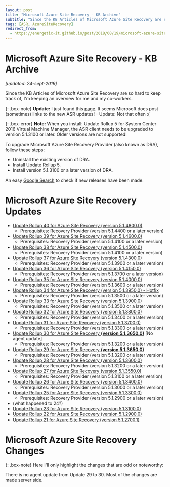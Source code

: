 ```yaml
---
layout: post
title: "Microsoft Azure Site Recovery - KB Archive"
subtitle: "Since the KB Articles of Microsoft Azure Site Recovery are so hard to keep track of, I'm keeping an overview for me and my co-workers."
tags: [ASR, AzureSiteRecovery]
redirect_from: 
  - https://energetic-it.github.io/post/2018/08/19/microsoft-azure-site-recovery-kb-archive.html
---
```


# Microsoft Azure Site Recovery - KB Archive

_[updated: 24-sept-2019]_

Since the KB Articles of Microsoft Azure Site Recovery are so hard to keep track of, I'm keeping an overview for me and my co-workers.

{: .box-note}
**Update:** I just found this [page](https://azure.microsoft.com/en-us/updates/?product=site-recovery). It seems Microsoft does post (sometimes) links to the new ASR updates! - Update: Not that often :(

{: .box-error}
**Note:** When you install: Update Rollup 5 for System Center 2016 Virtual Machine Manager, the ASR client needs to be upgraded to version 5.1.3100 or later. Older versions are not supported!

To upgrade Microsoft Azure Site Recovery Provider (also known as DRA), follow these steps:

- Uninstall the existing version of DRA.
- Install Update Rollup 5.
- Install version 5.1.3100 or a later version of DRA.

An easy [Google Search](https://www.google.com/search?q=Update+Rollup+*+for+Azure+Site+Recovery+site:https://support.microsoft.com/en-us/help&lr=&hl=en&source=lnt&tbs=sbd:1,qdr:y&sa=X&ved=0ahUKEwiT7fKn9qrbAhVRr6QKHeXNCc0QpwUIIA&biw=1920&bih=974) to check if new releases have been made.

# Microsoft Azure Site Recovery Updates

- [Update Rollup 40 for Azure Site Recovery (version 5.1.4800.0)](https://support.microsoft.com/en-us/help/4521530/update-rollup-40-for-azure-site-recovery)
  - Prerequisites: Recovery Provider (version 5.1.4400 or a later version)
- [Update Rollup 39 for Azure Site Recovery (version 5.1.4600.0)](https://support.microsoft.com/en-us/help/4517283/update-rollup-39-for-azure-site-recovery)
  - Prerequisites: Recovery Provider (version 5.1.4100 or a later version)
- [Update Rollup 38 for Azure Site Recovery (version 5.1.4500.0)](https://support.microsoft.com/en-us/help/4513507/update-rollup-38-for-azure-site-recovery)
  - Prerequisites: Recovery Provider (version 5.1.4100 or a later version)
- [Update Rollup 37 for Azure Site Recovery (version 5.1.4300.0)](https://support.microsoft.com/en-us/help/4508614/update-rollup-37-for-azure-site-recovery)
  - Prerequisites: Recovery Provider (version 5.1.3900 or a later version)
- [Update Rollup 36 for Azure Site Recovery (version 5.1.4150.0)](https://support.microsoft.com/en-us/help/4503156)
  - Prerequisites: Recovery Provider (version 5.1.3700 or a later version)
- [Update Rollup 35 for Azure Site Recovery (version 5.1.4000.0)](https://support.microsoft.com/en-us/help/4494485/update-rollup-35-for-azure-site-recovery)
  - Prerequisites: Recovery Provider (version 5.1.3600 or a later version)
- [Update Rollup 34 for Azure Site Recovery (version 5.1.3950.0) - Hotfix](https://support.microsoft.com/en-us/help/4490016/update-rollup-34-for-azure-site-recovery)
  - Prerequisites: Recovery Provider (version 5.1.3500 or a later version)
- [Update Rollup 33 for Azure Site Recovery (version 5.1.3900.0)](https://support.microsoft.com/en-us/help/4489582/update-rollup-33-for-azure-site-recovery)
  - Prerequisites: Recovery Provider (version 5.1.3500 or a later version)
- [Update Rollup 32 for Azure Site Recovery (version 5.1.3800.0)](https://support.microsoft.com/en-us/help/4485985/update-rollup-32-for-azure-site-recovery)
  - Prerequisites: Recovery Provider (version 5.1.3400 or a later version)
- [Update Rollup 31 for Azure Site Recovery (version 5.1.3700.0)](https://support.microsoft.com/en-us/help/4478871/update-rollup-31-for-azure-site-recovery)
  - Prerequisites: Recovery Provider (version 5.1.3300 or a later version)
- [Update Rollup 30 for Azure Site Recovery __(version 5.1.3650.0)__](https://support.microsoft.com/en-us/help/4468181/azure-site-recovery-update-rollup-30) [No agent update]
  - Prerequisites: Recovery Provider (version 5.1.3200 or a later version)
- [Update Rollup 29 for Azure Site Recovery __(version 5.1.3650.0)__](https://support.microsoft.com/en-us/help/4466466/update-rollup-29-for-azure-site-recovery)
  - Prerequisites: Recovery Provider (version 5.1.3200 or a later version)
- [Update Rollup 28 for Azure Site Recovery (version 5.1.3600.0)](https://support.microsoft.com/en-us/help/4460079/update-rollup-28-for-azure-site-recovery)
  - Prerequisites: Recovery Provider (version 5.1.3200 or a later version)
- [Update Rollup 27 for Azure Site Recovery (version 5.1.3550.0)](https://support.microsoft.com/en-us/help/4055712/update-rollup-27-for-azure-site-recovery)
  - Prerequisites: Recovery Provider (version 5.1.3100 or a later version)
- [Update Rollup 26 for Azure Site Recovery (version 5.1.3400.0)](https://support.microsoft.com/en-us/help/4344054/update-rollup-26-for-azure-site-recovery)
  - Prerequisites: Recovery Provider (version 5.1.3000 or a later version)
- [Update Rollup 25 for Azure Site Recovery (version 5.1.3300.0)](https://support.microsoft.com/en-us/help/4278275/update-rollup-25-for-azure-site-recovery)
  - Prerequisites: Recovery Provider (version 5.1.2900 or a later version)
- (what happened to 24?)
- [Update Rollup 23 for Azure Site Recovery (version 5.1.3100.0)](https://support.microsoft.com/en-us/help/4091311/update-rollup-23-for-azure-site-recovery)
- [Update Rollup 22 for Azure Site Recovery (version 5.1.2900.0)](https://support.microsoft.com/en-us/help/4072852/update-rollup-22-for-azure-site-recovery)
- [Update Rollup 21 for Azure Site Recovery (version 5.1.2700.1)](https://support.microsoft.com/en-us/help/4051380/update-rollup-21-for-azure-site-recovery)

# Microsoft Azure Site Recovery Changes

{: .box-note}
Here I'll only highlight the changes that are odd or noteworthy:

There is no agent update from Update 29 to 30. Most of the changes are made server side.